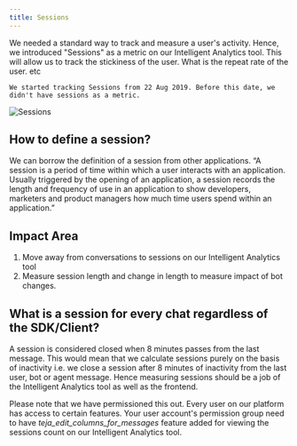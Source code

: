 ```yaml
---
title: Sessions
---
```


We needed a standard way to track and measure a user's activity. Hence, we introduced "Sessions" as a metric on our Intelligent Analytics tool. This will allow us to track the stickiness of the user. What is the repeat rate of the user. etc

    We started tracking Sessions from 22 Aug 2019. Before this date, we didn't have sessions as a metric. 

![Sessions](assets/sessions.png)

## How to define a session?
We can borrow the definition of a session from other applications. “A session is a period of time within which a user interacts with an application. Usually triggered by the opening of an application, a session records the length and frequency of use in an application to show developers, marketers and product managers how much time users spend within an application.”

## Impact Area
1. Move away from conversations to sessions on our Intelligent Analytics tool 
2. Measure session length and change in length to measure impact of bot changes.

## What is a session for every chat regardless of the SDK/Client?
A session is considered closed when 8 minutes passes from the last message. This would mean that we calculate sessions purely on the basis of inactivity i.e. we close a session after 8 minutes of inactivity from the last user, bot or agent message. Hence measuring sessions should be a job of the Intelligent Analytics tool as well as the frontend.

Please note that we have permissioned this out. Every user on our platform has access to certain features. Your user account's permission group need to have *teja_edit_columns_for_messages* feature added for viewing the sessions count on our Intelligent Analytics tool. 

